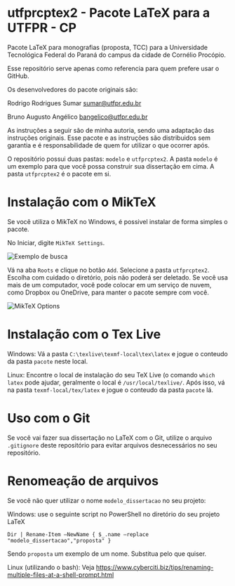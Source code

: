 # utfprcptex2 - Pacote LaTeX para a UTFPR - CP 
Pacote LaTeX para monografias (proposta, TCC) para a Universidade Tecnológica Federal do Paraná do campus da cidade de Cornélio Procópio.

Esse repositório serve apenas como referencia para quem prefere usar o GitHub. 

Os desenvolvedores do pacote originais são:

Rodrigo Rodrigues Sumar <sumar@utfpr.edu.br>

Bruno Augusto Angélico <bangelico@utfpr.edu.br>

As instruções a seguir são de minha autoria, sendo uma adaptação das instruções originais. Esse pacote e as instruções são distribuidos sem garantia e é responsabilidade de quem for utilizar o que ocorrer após.

O repositório possui duas pastas: `modelo` e `utfprcptex2`. A pasta `modelo` é um exemplo para que você possa construir sua dissertação em cima. A pasta `utfprcptex2` é o pacote em si.

# Instalação com o MikTeX

Se você utiliza o MikTeX no Windows, é possivel instalar de forma simples o pacote.

No Iniciar, digite `MikTeX Settings`.

![Exemplo de busca](https://vgy.me/qxGyPs.png)

Vá na aba `Roots` e clique no botão `Add`. Selecione a pasta `utfprcptex2`. Escolha com cuidado o diretório, pois não poderá ser deletado. Se você usa mais de um computador, você pode colocar em um serviço de nuvem, como Dropbox ou OneDrive, para manter o pacote sempre com você.

![MikTeX Options](https://vgy.me/y9PTpj.png)

# Instalação com o Tex Live

Windows: Vá a pasta `C:\texlive\texmf-local\tex\latex` e jogue o conteudo da pasta `pacote` neste local.

Linux: Encontre o local de instalação do seu TeX Live (o comando `which latex` pode ajudar, geralmente o local é `/usr/local/texlive/`. Após isso, vá na pasta `texmf-local/tex/latex` e jogue o conteudo da pasta `pacote` lá.

# Uso com o Git

Se você vai fazer sua dissertação no LaTeX com o Git, utilize o arquivo `.gitignore` deste repositório para evitar arquivos desnecessários no seu repositório.

# Renomeação de arquivos

Se você não quer utilizar o nome `modelo_dissertacao` no seu projeto:

Windows: use o seguinte script no PowerShell no diretório do seu projeto LaTeX

`Dir | Rename-Item –NewName { $_.name –replace "modelo_dissertacao","proposta" }`

Sendo `proposta` um exemplo de um nome. Substitua pelo que quiser.

Linux (utilizando o bash): Veja https://www.cyberciti.biz/tips/renaming-multiple-files-at-a-shell-prompt.html








